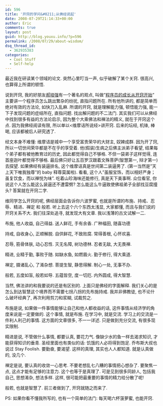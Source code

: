 ```yaml
---
id: 596
title: '开窍的学问&#8211;从佛经说起'
date: 2008-07-29T21:14:33+00:00
author: Eric
comments: true
layout: post
guid: http://blog.youxu.info/?p=596
permalink: /2008/07/29/about-wisdom/
dsq_thread_id:
  - 362935383
categories:
  - Cool Stuff
  - Self-help
---
```

最近我在研读某个领域的论文. 突然心里叮当一声, 似乎破解了某个关窍. 很高兴, 也算得上所谓的顿悟.

说到开窍, 我的好朋友[郝培强](http://www.tinydust.net/prog/diary/diary.htm)有一个著名的观点, 叫做&#8221;[程序员的成长从开窍开始](http://www.tinydust.net/prog/diary/2007/12/blog-post.html)&#8221; 主要讲一个程序员怎么跳出繁杂的纷扰, 直指问题所在. 所有他所讲的, 都是简单而绝对有效的方法论, 如快刀入乱麻. 所谓的开窍, 就是理解能力强, 顿悟能力强, 能一下子发现问题的症结所在, 直指问题. 找出解问题的不二法门. 其实我们可以从佛经中找到很多有益的方法论启示, 因为整个大乘佛法和禅法的精义, 就在于开窍这个点. 因为我佛经阅读有限, 所以单以<维摩诘所说经>讲开窍. 后来的坛经, 机锋, 棒喝, 应该都被后人研究透了.

经文本身不难懂: 维摩诘是城中一个享受富贵荣华的大财主, 奴婢成群. 因为开了窍, 所以一切世间荣华都是不在乎的享受着. 他(假装)生病之后佛主派弟子看望, 结果每个弟子都有被他教育过的历史, 因此都觉得自己不够格. 不但一袋弟子这样觉得, 连首座迦叶都觉得不够格. 最后佛只好让五百罗汉跟着文殊菩萨(智慧第一, 辩才第一) 去探望. 如果佛经有装逼排名, 这个维摩诘真是世间第二装逼男了. (第一当然是&#8221;天上天下唯我独尊&#8221;的 baby 释尊莫属啦). 看看, 这个人&#8221;虽服宝饰，而以相好严身；虽复饮食，而以禅悦为味&#8221;. 吃着山珍海味还能修行, 真是天下美事啊. 众位看官, 你说这个人怎么能这么装逼还不遭雷劈? 怎么能这么牛逼致使佛祖弟子全部找豆腐撞头? 答案就在开窍二字.
  
维同学怎么开窍的呢, 佛经层面会告诉你六波罗蜜, 也就是所谓的布施、持戒、忍辱、精进、禅定 和 般若. 听上去这个六个东西太浅显, 大家都懂, 而且与我们说的开窍关系不大. 我们往深处追寻, 就发现大有文章. 我以浅薄的古文试解一二.

布施, 他人收益, 自己得益. 送人鲜花, 手有余香. 广种福田, 随喜功德
  
持戒, 自收身心, 正顺解脱. 自供鲜花, 不致败腐. 常得善根, 心怀欢喜.
  
忍辱, 筋骨体肤, 动心忍性. 灭无名障, 树功德林. 忍者无敌, 大无畏禅.
  
精进, 业精于勤, 事败于随. 如缺水鱼, 如燃眉火. 勤于修行, 得大乘道.
  
禅定, 摄诸乱心, 了淆杂想. 菩提生智, 静思得解. 制心一处, 无事不办.
  
般若, 五度如盲, 般若如导. 五蕴皆空, 度一切厄. 内外圆成, 得大智慧.

当然, 佛法讲的和我要说的还是有区别的. 上面只是佛经的字面解释. 我们关心的是怎么到达智慧这个境界而不需要七拐八拐的先布施持戒. 我并非佛教徒, 也不论什么破坏经典了, 再次利用剪刀和浆糊, 试裁剪之.
  
布施是说, 如果做一件事情能够让自己和他人都收益的话, 这件事情从经济学的角度来说是一定要做的. 这个事情, 就是布施. 在学习中, 就是交流. 学习上的交流是一件利人利己的事情. 这方面的文章很多, 不一一详述. 只是做到充分交流, 有很多现实限制.

精进是说, 不管做什么事情, 都要认真, 要花力气. 像缺少水的鱼一样去渴求知识, 才能获得知识的垂青. 圣经里面也有类似的话: 饥饿的人必将得到饱足. 乔布斯大叔也说过 Stay Foolish. 要勤奋, 要渴望. 这样的真理, 其实也人人都知道. 就是认真做的, 没几个.

禅定是说, 要认真的收敛一心思考. 不要老想乱七八糟的事情把心想杂了. 要聚焦一点, 这点才能有足够的注意力. 这个也等于是真理了. 可是见到很多同龄人, 包括我自己, 思想淆杂, 想法多样. 这样, 很可能把最重要的事情的精力给分散了呢!

般若, 也就是智慧了. 前三者做到了, 开窍就随之而来了.

PS: 如果你看不懂我所写的, 也有一个简单的法门: 每天喝六杯菠萝蜜, 也能开窍.